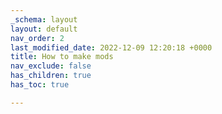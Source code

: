 ```yaml
---
_schema: layout
layout: default
nav_order: 2
last_modified_date: 2022-12-09 12:20:18 +0000
title: How to make mods
nav_exclude: false
has_children: true
has_toc: true

---
```

